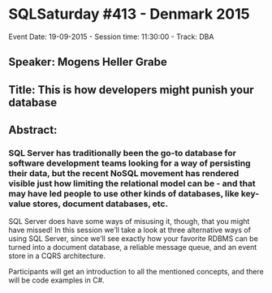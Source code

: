 # SQLSaturday #413 - Denmark 2015
Event Date: 19-09-2015 - Session time: 11:30:00 - Track: DBA
## Speaker: Mogens Heller Grabe
## Title: This is how developers might punish your database
## Abstract:
### SQL Server has traditionally been the go-to database for software development teams looking for a way of persisting their data, but the recent NoSQL movement has rendered visible just how limiting the relational model can be - and that may have led people to use other kinds of databases, like key-value stores, document databases, etc.

SQL Server does have some ways of misusing it, though, that you might have  missed! In this session we’ll take a look at three alternative ways of using SQL Server, since we’ll see exactly how your favorite RDBMS can be turned into a document database, a reliable message queue, and an event store in a CQRS architecture.

Participants will get an introduction to all the mentioned concepts, and there will be code examples in C#.
